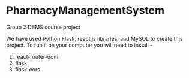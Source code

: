 # PharmacyManagementSystem
Group 2 DBMS course project

We have used Python Flask, react js libraries, and MySQL to create this project. To run it on your computer you will need to install -
1. react-router-dom
2. flask
3. flask-cors
